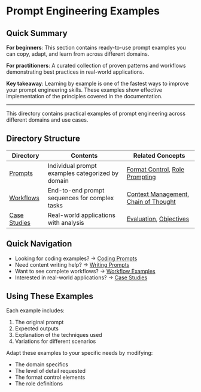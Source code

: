 # Prompt Engineering Examples

## Quick Summary
**For beginners**: This section contains ready-to-use prompt examples you can copy, adapt, and learn from across different domains.

**For practitioners**: A curated collection of proven patterns and workflows demonstrating best practices in real-world applications.

**Key takeaway**: Learning by example is one of the fastest ways to improve your prompt engineering skills. These examples show effective implementation of the principles covered in the documentation.

---

This directory contains practical examples of prompt engineering across different domains and use cases.

## Directory Structure

| Directory | Contents | Related Concepts |
|-----------|----------|------------------|
| [Prompts](prompts/) | Individual prompt examples categorized by domain | [Format Control](../docs/prompt_patterns/format_control.md), [Role Prompting](../docs/prompt_patterns/role_prompting.md) |
| [Workflows](workflows/) | End-to-end prompt sequences for complex tasks | [Context Management](../docs/fundamentals/context_management.md), [Chain of Thought](../docs/prompt_patterns/chain_of_thought.md) |
| [Case Studies](case_studies/) | Real-world applications with analysis | [Evaluation](../docs/fundamentals/evaluation.md), [Objectives](../docs/fundamentals/objectives.md) |

## Quick Navigation

- Looking for coding examples? → [Coding Prompts](prompts/coding/code_prompts.md)
- Need content writing help? → [Writing Prompts](prompts/writing/)
- Want to see complete workflows? → [Workflow Examples](workflows/)
- Interested in real-world applications? → [Case Studies](case_studies/)

## Using These Examples

Each example includes:
1. The original prompt
2. Expected outputs
3. Explanation of the techniques used
4. Variations for different scenarios

Adapt these examples to your specific needs by modifying:
- The domain specifics
- The level of detail requested
- The format control elements
- The role definitions 